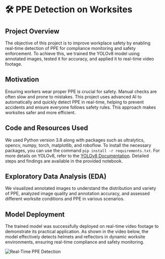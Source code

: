 # 🛠️ PPE Detection on Worksites

## Project Overview
The objective of this project is to improve workplace safety by enabling real-time detection of PPE for compliance monitoring and safety enforcement. To achieve this, we trained the YOLOv8 model using annotated images, tested it for accuracy, and applied it to real-time video footage.

## Motivation
Ensuring workers wear proper PPE is crucial for safety. Manual checks are often slow and prone to mistakes. This project uses advanced AI to automatically and quickly detect PPE in real-time, helping to prevent accidents and ensure everyone follows safety rules. This approach makes worksites safer and more efficient.

## Code and Resources Used
We used Python version 3.8 along with packages such as ultralytics, opencv, numpy, torch, matplotlib, and roboflow. To install the necessary packages, you can use the command `pip install -r requirements.txt`. For more details on YOLOv8, refer to the [YOLOv8 Documentation](https://github.com/ultralytics/yolov8). Detailed steps and findings are available in the provided notebook.


## Exploratory Data Analysis (EDA)
We visualized annotated images to understand the distribution and variety of PPE, analyzed image quality and annotation accuracy, and assessed different worksite conditions and PPE in various scenarios.

## Model Deployment
The trained model was successfully deployed on real-time video footage to demonstrate its practical application. As shown in the video below, the model effectively detects helmets and reflectors in dynamic worksite environments, ensuring real-time compliance and safety monitoring.

![Real-Time PPE Detection](Output1-ezgif.com-video-to-gif-converter.gif)

